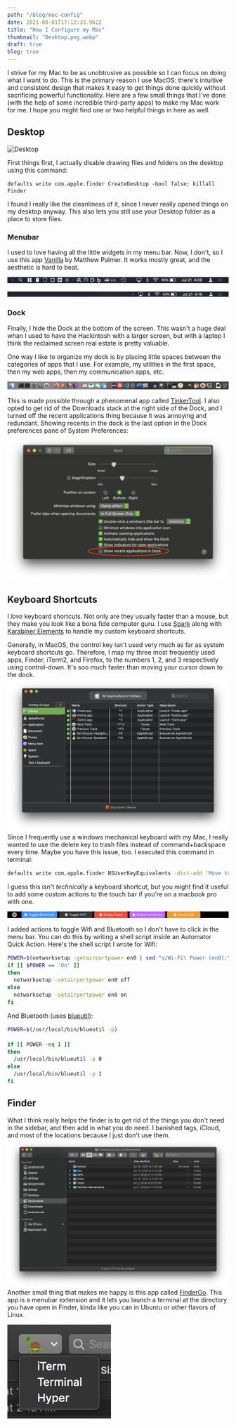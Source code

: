 ```yaml
---
path: "/blog/mac-config"
date: 2021-08-01T17:12:33.962Z
title: "How I Configure my Mac"
thumbnail: "Desktop.png.webp"
draft: true
blog: true
---
```


I strive for my Mac to be as unobtrusive as possible so I can focus on doing what I want to do.  This is the primary reason I use MacOS: there's intuitive and consistent design that makes it easy to get things done quickly without sacrificing powerful functionality.  Here are a few small things that I've done (with the help of some incredible third-party apps) to make my Mac work for me.  I hope you might find one or two helpful things in here as well.

## Desktop
![Desktop](../../images/Desktop.png)

First things first, I actually disable drawing files and folders on the desktop using this command:

    defaults write com.apple.finder CreateDesktop -bool false; killall Finder
    
I found I really like the cleanliness of it, since I never really opened things on my desktop anyway.  This also lets you still use your Desktop folder as a place to store files.  

### Menubar
I used to love having all the little widgets in my menu bar.  Now, I don't, so I use this app [Vanilla](https://matthewpalmer.net/vanilla/) by Matthew Palmer.  It works mostly great, and the aesthetic is hard to beat.
  
![Menu bar open](../../images/MenuBarOpen.png)

![Menu bar shut](../../images/MenuBarShut.png)

### Dock
Finally, I hide the Dock at the bottom of the screen.  This wasn't a huge deal whan I used to have the Hackintosh with a larger screen, but with a laptop I think the reclaimed screen real estate is pretty valuable.  

One way I like to organize my dock is by placing little spaces between the categories of apps that I use.  For example, my utilities in the first space, then my web apps, then my communication apps, etc.  

<picture>
	<source srcset="../../images/Dock.webp" type="image/webp">
	<source srcset="../../images/Dock.png" type="image/png">
	<img alt="Dock" src="../../images/Dock.png">
</picture>


This is made possible through a phenomenal app called [TinkerTool](https://www.bresink.com/osx/TinkerTool.html).  I also opted to get rid of the Downloads stack at the right side of the Dock, and I turned off the recent applications thing because it was annoying and redundant.  Showing recents in the dock is the last option in the Dock preferences pane of System Preferences:
![Turn off Recents](../../images/TurnOffRecents.png)

## Keyboard Shortcuts

I *love* keyboard shortcuts.  Not only are they usually faster than a mouse, but they make you look like a bona fide computer guru.  I use [Spark](https://www.shadowlab.org/softwares/spark.php) along with [Karabiner Elements](https://karabiner-elements.pqrs.org/) to handle my custom keyboard shortcuts.  

Generally, in MacOS, the control key isn't used very much as far as system keyboard shortcuts go.  Therefore, I map my three most frequently used apps, Finder, iTerm2, and Firefox, to the numbers 1, 2, and 3 respectively using control-down.  It's soo much faster than moving your cursor down to the dock.
![Keyboard shortcuts spark](../../images/Spark.png)
Since I frequently use a windows mechanical keyboard with my Mac, I really wanted to use the delete key to trash files instead of command+backspace every time.  Maybe you have this issue, too.  I executed this command in terminal:

```bash
defaults write com.apple.finder NSUserKeyEquivalents -dict-add 'Move to Trash' '\177'
```

I guess this isn't *technically* a keyboard shortcut, but you might find it useful to add some custom actions to the touch bar if you're on a macbook pro with one. 
 
![TouchBar](../../images/TouchBar.png)

I added actions to toggle Wifi and Bluetooth so I don't have to click in the menu bar.  You can do this by writing a shell script inside an Automator Quick Action.  Here's the shell script I wrote for Wifi:

```bash
POWER=$(networksetup -getairportpower en0 | sed "s/Wi-Fi\ Power (en0):\ //")
if [[ $POWER == 'On' ]]
then
  networksetup -setairportpower en0 off
else
  networksetup -setairportpower en0 on
fi
```
    
And Bluetooth (uses [blueutil](https://www.frederikseiffert.de/blueutil/)):

```bash
POWER=$(/usr/local/bin/blueutil -p)

if [[ POWER -eq 1 ]]
then
  /usr/local/bin/blueutil -p 0
else
  /usr/local/bin/blueutil -p 1
fi
```

## Finder

What I think really helps the finder is to get rid of the things you don't need in the sidebar, and then add in what you do need.  I banished tags, iCloud, and most of the locations because I just don't use them.  
![Finder](../../images/Finder.png)
Another small thing that makes me happy is this app called [FinderGo](https://github.com/onmyway133/FinderGo).  This app is a menubar extension and it lets you launch a terminal at the directory you have open in Finder, kinda like you can in Ubuntu or other flavors of Linux.  

![FinderGo](../../images/FinderGo.png)
